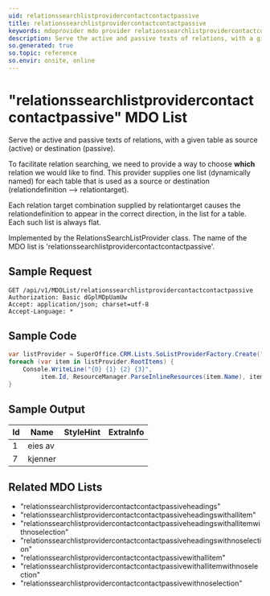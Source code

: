 ```yaml
---
uid: relationssearchlistprovidercontactcontactpassive
title: relationssearchlistprovidercontactcontactpassive
keywords: mdoprovider mdo provider relationssearchlistprovidercontactcontactpassive
description: Serve the active and passive texts of relations, with a given table as source (active) or destination (passive).
so.generated: true
so.topic: reference
so.envir: onsite, online
---
```


# "relationssearchlistprovidercontactcontactpassive" MDO List
Serve the active and passive texts of relations, with a given table as source (active)
or destination (passive).

To facilitate relation searching, we need to provide a way to choose <b>which</b> relation we
would like to find. This provider supplies one list (dynamically named) for each table that
is used as a source or destination (relationdefinition --&gt; relationtarget).


Each relation target combination supplied by relationtarget causes the relationdefinition to
appear in the correct direction, in the list for a table. Each such list is always flat.

Implemented by the <see cref="T:SuperOffice.CRM.Lists.RelationsSearchListProvider">RelationsSearchListProvider</see> class.
The name of the MDO list is 'relationssearchlistprovidercontactcontactpassive'.




## Sample Request

```http!
GET /api/v1/MDOList/relationssearchlistprovidercontactcontactpassive
Authorization: Basic dGplMDpUamUw
Accept: application/json; charset=utf-8
Accept-Language: *

```

## Sample Code
```cs
var listProvider = SuperOffice.CRM.Lists.SoListProviderFactory.Create("relationssearchlistprovidercontactcontactpassive", forceFlatList: true);
foreach (var item in listProvider.RootItems) {
    Console.WriteLine("{0} {1} {2} {3}", 
         item.Id, ResourceManager.ParseInlineResources(item.Name), item.StyleHint, item.ExtraInfo);
}
```

## Sample Output

|Id   | Name  |StyleHint|ExtraInfo |
| --- | ----- | ------- | -------- |
|1|eies av|||
|7|kjenner|||


## Related MDO Lists

* "relationssearchlistprovidercontactcontactpassiveheadings"
* "relationssearchlistprovidercontactcontactpassiveheadingswithallitem"
* "relationssearchlistprovidercontactcontactpassiveheadingswithallitemwithnoselection"
* "relationssearchlistprovidercontactcontactpassiveheadingswithnoselection"
* "relationssearchlistprovidercontactcontactpassivewithallitem"
* "relationssearchlistprovidercontactcontactpassivewithallitemwithnoselection"
* "relationssearchlistprovidercontactcontactpassivewithnoselection"
